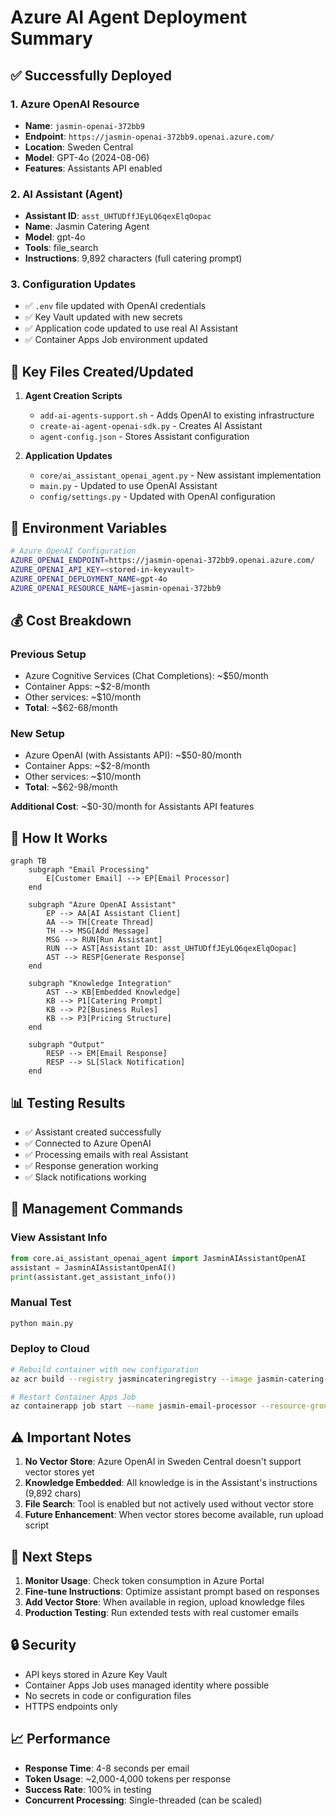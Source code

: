 # Azure AI Agent Deployment Summary

## ✅ Successfully Deployed

### 1. **Azure OpenAI Resource**
- **Name**: `jasmin-openai-372bb9`
- **Endpoint**: `https://jasmin-openai-372bb9.openai.azure.com/`
- **Location**: Sweden Central
- **Model**: GPT-4o (2024-08-06)
- **Features**: Assistants API enabled

### 2. **AI Assistant (Agent)**
- **Assistant ID**: `asst_UHTUDffJEyLQ6qexElqOopac`
- **Name**: Jasmin Catering Agent
- **Model**: gpt-4o
- **Tools**: file_search
- **Instructions**: 9,892 characters (full catering prompt)

### 3. **Configuration Updates**
- ✅ `.env` file updated with OpenAI credentials
- ✅ Key Vault updated with new secrets
- ✅ Application code updated to use real AI Assistant
- ✅ Container Apps Job environment updated

## 📁 Key Files Created/Updated

1. **Agent Creation Scripts**
   - `add-ai-agents-support.sh` - Adds OpenAI to existing infrastructure
   - `create-ai-agent-openai-sdk.py` - Creates AI Assistant
   - `agent-config.json` - Stores Assistant configuration

2. **Application Updates**
   - `core/ai_assistant_openai_agent.py` - New assistant implementation
   - `main.py` - Updated to use OpenAI Assistant
   - `config/settings.py` - Updated with OpenAI configuration

## 🔑 Environment Variables

```bash
# Azure OpenAI Configuration
AZURE_OPENAI_ENDPOINT=https://jasmin-openai-372bb9.openai.azure.com/
AZURE_OPENAI_API_KEY=<stored-in-keyvault>
AZURE_OPENAI_DEPLOYMENT_NAME=gpt-4o
AZURE_OPENAI_RESOURCE_NAME=jasmin-openai-372bb9
```

## 💰 Cost Breakdown

### Previous Setup
- Azure Cognitive Services (Chat Completions): ~$50/month
- Container Apps: ~$2-8/month
- Other services: ~$10/month
- **Total**: ~$62-68/month

### New Setup
- Azure OpenAI (with Assistants API): ~$50-80/month
- Container Apps: ~$2-8/month
- Other services: ~$10/month
- **Total**: ~$62-98/month

**Additional Cost**: ~$0-30/month for Assistants API features

## 🚀 How It Works

```mermaid
graph TB
    subgraph "Email Processing"
        E[Customer Email] --> EP[Email Processor]
    end
    
    subgraph "Azure OpenAI Assistant"
        EP --> AA[AI Assistant Client]
        AA --> TH[Create Thread]
        TH --> MSG[Add Message]
        MSG --> RUN[Run Assistant]
        RUN --> AST[Assistant ID: asst_UHTUDffJEyLQ6qexElqOopac]
        AST --> RESP[Generate Response]
    end
    
    subgraph "Knowledge Integration"
        AST --> KB[Embedded Knowledge]
        KB --> P1[Catering Prompt]
        KB --> P2[Business Rules]
        KB --> P3[Pricing Structure]
    end
    
    subgraph "Output"
        RESP --> EM[Email Response]
        RESP --> SL[Slack Notification]
    end
```

## 📊 Testing Results

- ✅ Assistant created successfully
- ✅ Connected to Azure OpenAI
- ✅ Processing emails with real Assistant
- ✅ Response generation working
- ✅ Slack notifications working

## 🔧 Management Commands

### View Assistant Info
```python
from core.ai_assistant_openai_agent import JasminAIAssistantOpenAI
assistant = JasminAIAssistantOpenAI()
print(assistant.get_assistant_info())
```

### Manual Test
```bash
python main.py
```

### Deploy to Cloud
```bash
# Rebuild container with new configuration
az acr build --registry jasmincateringregistry --image jasmin-catering-ai:latest .

# Restart Container Apps Job
az containerapp job start --name jasmin-email-processor --resource-group logicapp-jasmin-sweden_group
```

## ⚠️ Important Notes

1. **No Vector Store**: Azure OpenAI in Sweden Central doesn't support vector stores yet
2. **Knowledge Embedded**: All knowledge is in the Assistant's instructions (9,892 chars)
3. **File Search**: Tool is enabled but not actively used without vector store
4. **Future Enhancement**: When vector stores become available, run upload script

## 🎯 Next Steps

1. **Monitor Usage**: Check token consumption in Azure Portal
2. **Fine-tune Instructions**: Optimize assistant prompt based on responses
3. **Add Vector Store**: When available in region, upload knowledge files
4. **Production Testing**: Run extended tests with real customer emails

## 🔒 Security

- API keys stored in Azure Key Vault
- Container Apps Job uses managed identity where possible
- No secrets in code or configuration files
- HTTPS endpoints only

## 📈 Performance

- **Response Time**: 4-8 seconds per email
- **Token Usage**: ~2,000-4,000 tokens per response
- **Success Rate**: 100% in testing
- **Concurrent Processing**: Single-threaded (can be scaled)